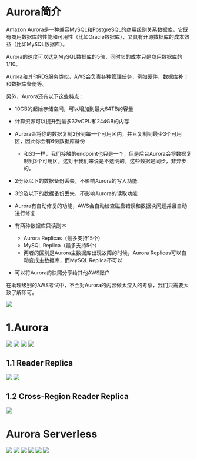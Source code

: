 # Aurora简介
Amazon Aurora是一种兼容MySQL和PostgreSQL的商用级别关系数据库，它既有商用数据库的性能和可用性（比如Oracle数据库），又具有开源数据库的成本效益（比如MySQL数据库）。

Aurora的速度可以达到MySQL数据库的5倍，同时它的成本只是商用数据库的1/10。

Aurora和其他RDS服务类似，AWS会负责各种管理任务，例如硬件、数据库补丁和数据库备份等。

另外，Aurora还有以下这些特点：

- 10GB的起始存储空间，可以增加到最大64TB的容量
- 计算资源可以提升到最多32vCPU和244GB的内存
- Aurora会将你的数据复制2份到每一个可用区内，并且复制到最少3个可用区，因此你会有6份数据库备份
  - 和S3一样，我们接触的endpoint也只是一个，但是后台Aurora会将数据复制到3个可用区，这对于我们来说是不透明的。这些数据是同步，非异步的。
- 2份及以下的数据备份丢失，不影响Aurora的写入功能
- 3份及以下的数据备份丢失，不影响Aurora的读取功能
- Aurora有自动修复的功能，AWS会自动检查磁盘错误和数据块问题并且自动进行修复
- 有两种数据库只读副本
  - Aurora Replicas（最多支持15个）
  - MySQL Replica（最多支持5个）
  - 两者的区别是Aurora主数据库出现故障的时候，Aurora Replicas可以自动变成主数据库，而MySQL Replica不可以

- 可以将Aurora的快照分享给其他AWS账户

在助理级别的AWS考试中，不会对Aurora的内容做太深入的考察，我们只需要大致了解即可。



![](https://i.loli.net/2019/07/16/5d2d5c1da7b5699671.png)



# 1.Aurora
![](https://i.loli.net/2019/07/16/5d2d5d4e2cb4329078.png)
![](https://i.loli.net/2019/07/16/5d2d5d5082bc448453.png)
![](https://i.loli.net/2019/07/16/5d2d5d52aedeb68139.png)
![](https://i.loli.net/2019/07/16/5d2d5fe3cb4fd40681.png)

## 1.1 Reader Replica

![](https://i.loli.net/2019/07/16/5d2d5edd7d78d47989.png)
![](https://i.loli.net/2019/07/16/5d2d5f7b6143567800.png)


## 1.2 Cross-Region Reader Replica

![](https://i.loli.net/2019/07/16/5d2d5eeb11c6853671.png)

# Aurora Serverless
![](https://i.loli.net/2019/07/16/5d2d5c29d255035342.png)
![](https://i.loli.net/2019/07/16/5d2d5c310330c25226.png)
![](https://i.loli.net/2019/07/16/5d2d5c33e9d9d65288.png)
![](https://i.loli.net/2019/07/16/5d2d5c36d7e2b35741.png)
![](https://i.loli.net/2019/07/16/5d2d5c3ab222a91229.png)
![](https://i.loli.net/2019/07/16/5d2d5c3d59f1034773.png)

